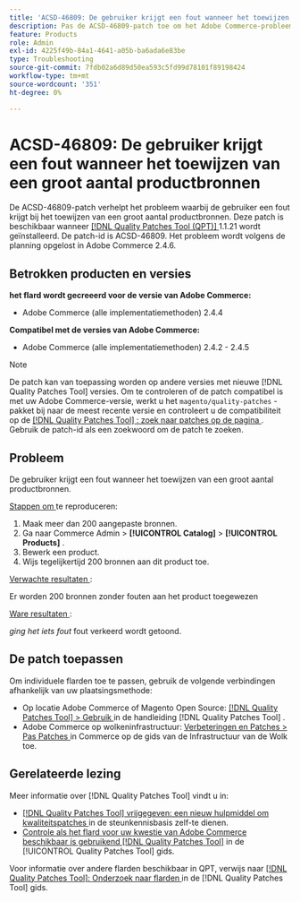 ```yaml
---
title: 'ACSD-46809: De gebruiker krijgt een fout wanneer het toewijzen van een groot aantal productbronnen'
description: Pas de ACSD-46809-patch toe om het Adobe Commerce-probleem op te lossen, waarbij de gebruiker een fout krijgt bij het toewijzen van een groot aantal productbronnen.
feature: Products
role: Admin
exl-id: 4225f49b-84a1-4641-a05b-ba6ada6e83be
type: Troubleshooting
source-git-commit: 7fdb02a6d89d50ea593c5fd99d78101f89198424
workflow-type: tm+mt
source-wordcount: '351'
ht-degree: 0%

---
```


# ACSD-46809: De gebruiker krijgt een fout wanneer het toewijzen van een groot aantal productbronnen

De ACSD-46809-patch verhelpt het probleem waarbij de gebruiker een fout krijgt bij het toewijzen van een groot aantal productbronnen. Deze patch is beschikbaar wanneer [[!DNL Quality Patches Tool (QPT)] ](https://experienceleague.adobe.com/en/docs/commerce-operations/tools/quality-patches-tool/quality-patches-tool-to-self-serve-quality-patches) 1.1.21 wordt geïnstalleerd. De patch-id is ACSD-46809. Het probleem wordt volgens de planning opgelost in Adobe Commerce 2.4.6.

## Betrokken producten en versies

**het flard wordt gecreeerd voor de versie van Adobe Commerce:**

* Adobe Commerce (alle implementatiemethoden) 2.4.4

**Compatibel met de versies van Adobe Commerce:**

* Adobe Commerce (alle implementatiemethoden) 2.4.2 - 2.4.5

>[!NOTE]
>
>De patch kan van toepassing worden op andere versies met nieuwe [!DNL Quality Patches Tool] versies. Om te controleren of de patch compatibel is met uw Adobe Commerce-versie, werkt u het `magento/quality-patches` -pakket bij naar de meest recente versie en controleert u de compatibiliteit op de [[!DNL Quality Patches Tool] : zoek naar patches op de pagina ](https://experienceleague.adobe.com/tools/commerce-quality-patches/index.html) . Gebruik de patch-id als een zoekwoord om de patch te zoeken.

## Probleem

De gebruiker krijgt een fout wanneer het toewijzen van een groot aantal productbronnen.

<u> Stappen om </u> te reproduceren:

1. Maak meer dan 200 aangepaste bronnen.
1. Ga naar Commerce Admin > **[!UICONTROL Catalog]** > **[!UICONTROL Products]** .
1. Bewerk een product.
1. Wijs tegelijkertijd 200 bronnen aan dit product toe.

<u> Verwachte resultaten </u>:

Er worden 200 bronnen zonder fouten aan het product toegewezen

<u> Ware resultaten </u>:

*ging het iets fout* fout verkeerd wordt getoond.

## De patch toepassen

Om individuele flarden toe te passen, gebruik de volgende verbindingen afhankelijk van uw plaatsingsmethode:

* Op locatie Adobe Commerce of Magento Open Source: [[!DNL Quality Patches Tool] > Gebruik ](/help/tools/quality-patches-tool/usage.md) in de handleiding [!DNL Quality Patches Tool] .
* Adobe Commerce op wolkeninfrastructuur: [ Verbeteringen en Patches > Pas Patches ](https://experienceleague.adobe.com/docs/commerce-cloud-service/user-guide/develop/upgrade/apply-patches.html) in Commerce op de gids van de Infrastructuur van de Wolk toe.

## Gerelateerde lezing

Meer informatie over [!DNL Quality Patches Tool] vindt u in:

* [[!DNL Quality Patches Tool]  vrijgegeven: een nieuw hulpmiddel om kwaliteitspatches ](https://experienceleague.adobe.com/en/docs/commerce-operations/tools/quality-patches-tool/quality-patches-tool-to-self-serve-quality-patches) in de steunkennisbasis zelf-te dienen.
* [ Controle als het flard voor uw kwestie van Adobe Commerce beschikbaar is gebruikend  [!DNL Quality Patches Tool]](/help/tools/quality-patches-tool/patches-available-in-qpt/check-patch-for-magento-issue-with-magento-quality-patches.md) in de [!UICONTROL Quality Patches Tool] gids.


Voor informatie over andere flarden beschikbaar in QPT, verwijs naar [[!DNL Quality Patches Tool]: Onderzoek naar flarden ](https://experienceleague.adobe.com/tools/commerce-quality-patches/index.html) in de [!DNL Quality Patches Tool] gids.
